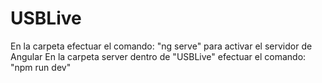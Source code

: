 # USBLive

En la carpeta efectuar el comando: "ng serve" para activar el servidor de Angular
En la carpeta server dentro de "USBLive" efectuar el comando: "npm run dev"
